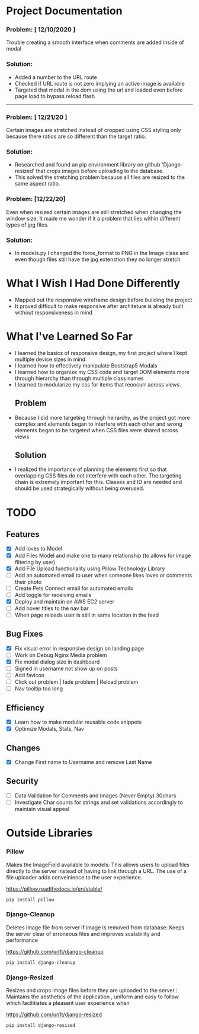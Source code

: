 # Project Documentation
### Problem:  [ 12/10/2020 ]  
Trouble creating a smooth interface when comments are added inside of modal
### Solution:
- Added a number to the URL route 
- Checked if URL route is not zero implying an active image is available
- Targeted that modal in the dom using the url and loaded even before page load to bypass reload flash
***
### Problem: [ 12/21/20 ]  
Certain images are stretched instead of cropped using CSS styling only because there ratios are so different than the target ratio.
### Solution:
- Researched and found an pip environment library on github 'Django-resized' that crops images before uploading to the database. 
- This solved the stretching problem because all files are resized to the same aspect ratio.
### Problem: [12/22/20]
Even when resized certain images are still stretched when changing the window size. It made me wonder if it a problem that lies within different types of jpg files.
### Solution:
-  In models.py I changed the force_format to PNG in the Image class and even though files still have the jpg extenstion they no longer stretch

# What I Wish I Had Done Differently
- Mapped out the responsive wireframe design before building the project
- It proved difficult to make responsive after architeture is already built without responsiveness in mind

# What I've Learned So Far
- I learned the basics of responsive design, my first project where I kept multiple device sizes in mind.
- I learned how to effectively manipulate Bootstrap5 Modals
- I learned how to organize my CSS code and target DOM elements more through hierarchy than through multiple class names
- I learned to modularize my css for items that reoocurr across views.
  ## Problem 
- Because I did more targeting through heirarchy, as the project got more complex and elements began to interfere with each other and wrong elements began to be targeted when CSS files were shared across views
  ## Solution
- I realized the importance of planning the elements first so that overlapping CSS files do not interfere with each other. The targeting chain is extremely important for this. Classes and ID are needed and should be used strategically without being overused.


# TODO
## Features
- [x] Add loves to Model
- [x] Add Files Model and make one to many relationship (to allows for image filtering by user)
- [x] Add File Upload functionality using Pillow Technology Library
- [ ] Add an automated email to user when someone likes loves or comments their photo
- [ ] Create Pets Connect email for automated emails
- [ ] Add toggle for receiving emails
- [X] Deploy and maintain on AWS EC2 server
- [ ] Add hover titles to the nav bar
- [ ] When page reloads user is still in same location in the feed
## Bug Fixes
- [X] Fix visual error in responsive design on landing page
- [ ] Work on Debug Nginx Media problem
- [x] Fix modal dialog size in dashboard
- [ ] Signed in username not show up on posts
- [ ] Add favicon
- [ ] Click out problem | fade problem | Reload problem
- [ ] Nav tooltip too long
## Efficiency
- [x] Learn how to make modular reusable code snippets
- [x] Optimize Modals, Stats, Nav
## Changes
- [x] Change First name to Username and remove Last Name
## Security
- [ ] Data Validation for Comments and Images (Never Empty) 30chars
- [ ] Investigate Char counts for strings and set validations accordingly to maintain visual appeal

# Outside Libraries
### Pillow
Makes the ImageField available to models:
This allows users to upload files directly to the server instead of having to link through a URL. The use of a file uploader adds conveinience to the user experience.

 https://pillow.readthedocs.io/en/stable/

    pip install pillow

### Django-Cleanup
Deletes image file from server if image is removed from database: Keeps the server clear of erroneous files and improves scalability and performance

 https://github.com/un1t/django-cleanup

    pip install django-cleanup


### Django-Resized
Resizes and crops image files before they are uploaded to the server :
Maintains the aesthetics of the application , uniform and easy to follow which facilitiates a pleasent user experience when 

  https://github.com/un1t/django-resized

    pip install django-resized